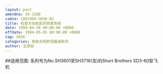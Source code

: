 ```yaml
---
layout: post
amendno: 39-1180
cadno: CAD1994-SH36-02
title: 检查方向舵突风锁紧系统
date: 1994-04-30 00:00:00 +0800
effdate: 1994-05-05 00:00:00 +0800
tag: SH36
categories: 民航总局航空器适航司
author: 王彦田
---
```


##适用范围:
系列号为No.SH3601至SH3716(含)的Short Brothers SD3-60型飞机

